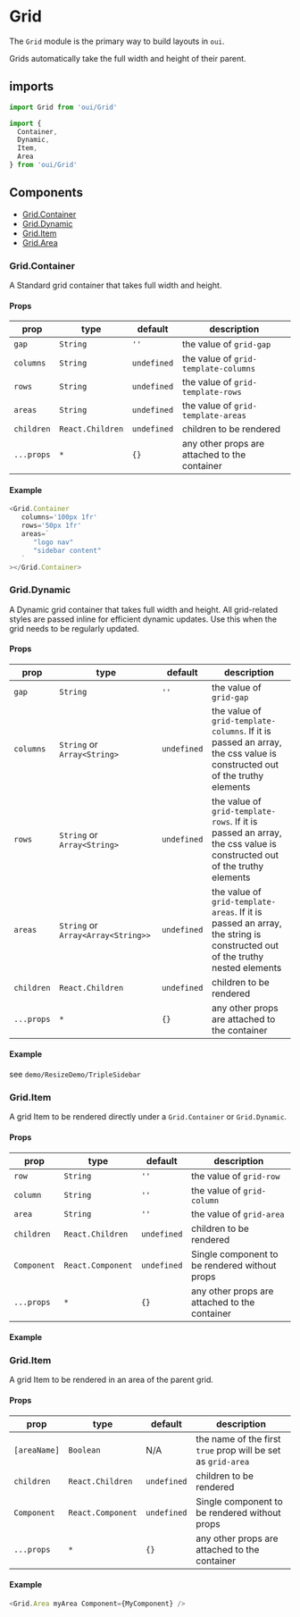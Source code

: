# Grid

The `Grid` module is the primary way to build layouts in `oui`.

Grids automatically take the full width and height of their parent.

## imports
```js
import Grid from 'oui/Grid'

import {
  Container,
  Dynamic,
  Item,
  Area
} from 'oui/Grid'
```

## Components
- [Grid.Container](gridcontainer)
- [Grid.Dynamic](Grid.Dynamic)
- [Grid.Item](Grid.Item)
- [Grid.Area](Grid.Area)

### Grid.Container

A Standard grid container that takes full width and height.

#### Props

|prop|type|default|description| 
|----|----|-------|-----------|
|`gap`|`String`|`''`|the value of `grid-gap`|
|`columns`|`String`|`undefined`|the value of `grid-template-columns`|
|`rows`|`String`|`undefined`|the value of `grid-template-rows`|
|`areas`|`String`|`undefined`|the value of `grid-template-areas`|
|`children`|`React.Children`|`undefined`|children to be rendered|
|`...props`|`*`|`{}`| any other props are attached to the container|

#### Example
```js
<Grid.Container
   columns='100px 1fr'
   rows='50px 1fr'
   areas=`
      "logo nav"
      "sidebar content"
   `
></Grid.Container>
```

### Grid.Dynamic

A Dynamic grid container that takes full width and height.
All grid-related styles are passed inline for efficient dynamic updates. Use this when the grid needs to be regularly updated.

#### Props

|prop|type|default|description| 
|----|----|-------|-----------|
|`gap`|`String`|`''`|the value of `grid-gap`|
|`columns`|`String` or `Array<String>`|`undefined`|the value of `grid-template-columns`. If it is passed an array, the css value is constructed out of the truthy elements|
|`rows`|`String` or `Array<String>`|`undefined`|the value of `grid-template-rows`. If it is passed an array, the css value is constructed out of the truthy elements|
|`areas`|`String` or `Array<Array<String>>`|`undefined`|the value of `grid-template-areas`. If it is passed an array, the string is constructed out of the truthy nested elements|
|`children`|`React.Children`|`undefined`|children to be rendered|
|`...props`|`*`|`{}`| any other props are attached to the container|

#### Example
see `demo/ResizeDemo/TripleSidebar`

### Grid.Item

A grid Item to be rendered directly under a `Grid.Container` or `Grid.Dynamic`.

#### Props

|prop|type|default|description| 
|----|----|-------|-----------|
|`row`|`String`|`''`|the value of `grid-row`|
|`column`|`String`|`''`|the value of `grid-column`|
|`area`|`String`|`''`|the value of `grid-area`|
|`children`|`React.Children`|`undefined`|children to be rendered|
|`Component`|`React.Component`|`undefined`|Single component to be rendered without props|
|`...props`|`*`|`{}`| any other props are attached to the container|

#### Example

### Grid.Item

A grid Item to be rendered in an area of the parent grid.

#### Props

|prop|type|default|description| 
|----|----|-------|-----------|
|`[areaName]`|`Boolean`|N/A|the name of the first `true` prop will be set as `grid-area`|
|`children`|`React.Children`|`undefined`|children to be rendered|
|`Component`|`React.Component`|`undefined`|Single component to be rendered without props|
|`...props`|`*`|`{}`| any other props are attached to the container|

#### Example
```js
<Grid.Area myArea Component={MyComponent} />
```
